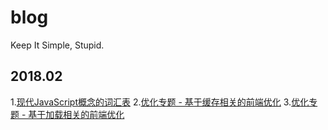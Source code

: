 # blog
Keep It Simple, Stupid.

## 2018.02
1.[现代JavaScript概念的词汇表](https://github.com/kangschampagne/blog/issues/2)
2.[优化专题 - 基于缓存相关的前端优化](https://github.com/kangschampagne/blog/issues/3)
3.[优化专题 - 基于加载相关的前端优化](https://github.com/kangschampagne/blog/issues/4)
